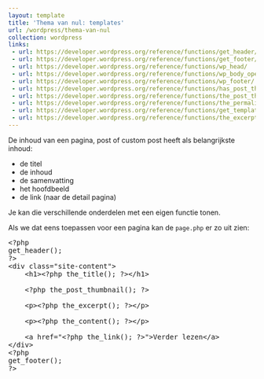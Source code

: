 ```yaml
---
layout: template
title: 'Thema van nul: templates'
url: /wordpress/thema-van-nul
collection: wordpress
links:
 - url: https://developer.wordpress.org/reference/functions/get_header/
 - url: https://developer.wordpress.org/reference/functions/get_footer/
 - url: https://developer.wordpress.org/reference/functions/wp_head/
 - url: https://developer.wordpress.org/reference/functions/wp_body_open/
 - url: https://developer.wordpress.org/reference/functions/wp_footer/
 - url: https://developer.wordpress.org/reference/functions/has_post_thumbnail/
 - url: https://developer.wordpress.org/reference/functions/the_post_thumbnail/
 - url: https://developer.wordpress.org/reference/functions/the_permalink/
 - url: https://developer.wordpress.org/reference/functions/get_template_part/
 - url: https://developer.wordpress.org/reference/functions/the_excerpt/
---
```


De inhoud van een pagina, post of custom post heeft als belangrijkste inhoud:
* de titel
* de inhoud
* de samenvatting
* het hoofdbeeld
* de link (naar de detail pagina)

Je kan die verschillende onderdelen met een eigen functie tonen.

Als we dat eens toepassen voor een pagina kan de <code>page.php</code> er zo uit zien:

<pre>
&lt;?php
get_header();
?&gt;
&lt;div class="site-content"&gt;
    &lt;h1&gt;&lt;?php the_title(); ?&gt;&lt;/h1&gt;

    &lt;?php the_post_thumbnail(); ?&gt;

    &lt;p&gt;&lt;?php the_excerpt(); ?&gt;&lt;/p&gt;

    &lt;p&gt;&lt;?php the_content(); ?&gt;&lt;/p&gt;

    &lt;a href="&lt;?php the_link(); ?&gt;"&gt;Verder lezen&lt;/a&gt;
&lt;/div&gt;
&lt;?php
get_footer();
?&gt;
</pre>